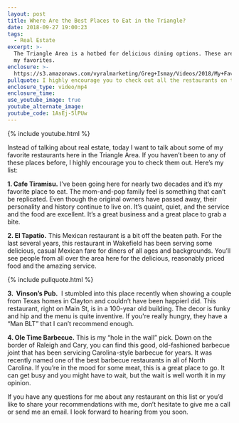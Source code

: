 ```yaml
---
layout: post
title: Where Are the Best Places to Eat in the Triangle?
date: 2018-09-27 19:00:23
tags:
  - Real Estate
excerpt: >-
  The Triangle Area is a hotbed for delicious dining options. These are a few of
  my favorites.
enclosure: >-
  https://s3.amazonaws.com/vyralmarketing/Greg+Ismay/Videos/2018/My+Favorite+Restaurants+-+Raleigh+Real+Estate+Agent.mp4
pullquote: I highly encourage you to check out all the restaurants on this list.
enclosure_type: video/mp4
enclosure_time:
use_youtube_image: true
youtube_alternate_image:
youtube_code: 1AsEj-5lPUw
---
```


{% include youtube.html %}

Instead of talking about real estate, today I want to talk about some of my favorite restaurants here in the Triangle Area. If you haven’t been to any of these places before, I highly encourage you to check them out. Here’s my list:

**1. Cafe Tiramisu.** I’ve been going here for nearly two decades and it’s my favorite place to eat. The mom-and-pop family feel is something that can’t be replicated. Even though the original owners have passed away, their personality and history continue to live on. It’s quaint, quiet, and the service and the food are excellent. It’s a great business and a great place to grab a bite.

**2. El Tapatio.** This Mexican restaurant is a bit off the beaten path. For the last several years, this restaurant in Wakefield has been serving some delicious, casual Mexican fare for diners of all ages and backgrounds. You’ll see people from all over the area here for the delicious, reasonably priced food and the amazing service.

{% include pullquote.html %}

**3. &nbsp;Vinson’s Pub.** &nbsp;I stumbled into this place recently when showing a couple from Texas homes in Clayton and couldn’t have been happierI did. This restaurant, right on Main St, is in a 100-year old building. The decor is funky and hip and the menu is quite inventive. If you're really hungry, they have a “Man BLT” that I can’t recommend enough.

**4. Ole Time Barbecue.** This is my “hole in the wall” pick. Down on the border of Raleigh and Cary, you can find this good, old-fashioned barbecue joint that has been servicing Carolina-style barbecue for years. It was recently named one of the best barbecue restaurants in all of North Carolina. If you’re in the mood for some meat, this is a great place to go. It can get busy and you might have to wait, but the wait is well worth it in my opinion.

If you have any questions for me about any restaurant on this list or you’d like to share your recommendations with me, don’t hesitate to give me a call or send me an email. I look forward to hearing from you soon.

&nbsp;